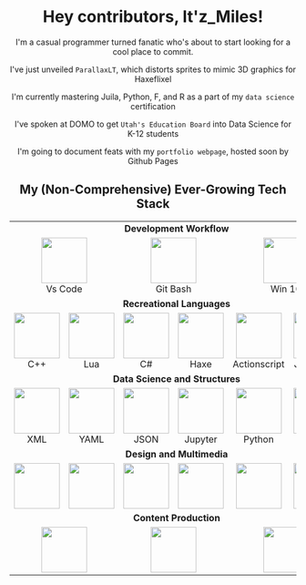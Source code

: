 <div align="center">
 
# Hey contributors, It'z_Miles! 

I'm a casual programmer turned fanatic who's about to start looking for a cool place to commit.

I've just unveiled `ParallaxLT`, which distorts sprites to mimic 3D graphics for Haxeflixel

I'm currently mastering Juila, Python, F, and R as a part of my `data science` certification

I've spoken at DOMO to get `Utah's Education Board` into Data Science for  K-12 students

I'm going to document feats with my `portfolio webpage`, hosted soon by Github Pages

<h2>My (Non-Comprehensive) Ever-Growing Tech Stack</h2>

<table align="center">
    <tr>
    <td colspan="6" align="center"><b>Development Workflow</b></td>
  </tr>
  <tr>
    <td colspan="2"  align = "center"><img src="https://upload.wikimedia.org/wikipedia/commons/9/9a/Visual_Studio_Code_1.35_icon.svg" width="80px"><br>Vs Code</td>
    <td colspan="2"  align = "center"><img src="https://git-scm.com/images/logos/downloads/Git-Icon-1788C.png" width="80px"><br> Git Bash</td>
    <td colspan="2" align = "center"><img src="https://upload.wikimedia.org/wikipedia/commons/4/48/Windows_logo_-_2012_%28dark_blue%29.svg" width="80px"><br> Win 10</td>
  </tr>
  <tr>
    <td colspan="6" align="center"><b>Recreational Languages</b></td>
  </tr>
  <tr>
    <td align="center"><img src="https://upload.wikimedia.org/wikipedia/commons/1/18/ISO_C%2B%2B_Logo.svg" width="80px"><br>C++</td>
    <td align="center"><img src="https://user-images.githubusercontent.com/95124554/191063293-b7c76e95-cebf-4c4b-b158-a24715c6b0f2.svg" width="80px"><br>Lua</td>
    <td align="center"><img src="https://upload.wikimedia.org/wikipedia/commons/b/bd/Logo_C_sharp.svg" width="80px"><br>C#</td>
    <td align="center"><img src="https://user-images.githubusercontent.com/95124554/191063307-965fb282-27f4-4384-a49d-cd00f32e0f5b.svg" width="80px"><br>Haxe</td>
    <td align="center"><img src="https://user-images.githubusercontent.com/95124554/191063298-8e808d28-0a7f-46a1-a859-29e00c43c3c2.svg" width="80px"><br>Actionscript</td>
    <td align="center"><img src="https://user-images.githubusercontent.com/95124554/191063303-3512cc5c-9cb7-4206-9943-556764652d3f.svg" width="80px"><br>Javascript</td>
  </tr>
    <tr>
    <td colspan="6" align="center"><b>Data Science and Structures</b></td>
  </tr>
  <tr>
    <td align="center"><img src="https://user-images.githubusercontent.com/95124554/191063288-7796e55e-5ed3-4d11-8fa8-d93ee102b58b.svg" width="80px"><br>XML</td>
     <td align="center"><img src="https://upload.wikimedia.org/wikipedia/commons/thumb/5/5a/Official_YAML_Logo.svg/261px-Official_YAML_Logo.svg.png" width="80px"><br>YAML</td>
    <td align="center"><img src="https://user-images.githubusercontent.com/95124554/191063284-1381c6be-38db-4d61-915e-1703009843b9.svg" width="80px"><br>JSON</td>
    <td align="center"><img src="https://upload.wikimedia.org/wikipedia/commons/3/38/Jupyter_logo.svg" height="80px"><br>Jupyter</td>
    <td align="center"><img src="https://upload.wikimedia.org/wikipedia/commons/c/c3/Python-logo-notext.svg" width="80px"><br>Python</td>
    <td align="center"><img src="https://www.r-project.org/logo/Rlogo.svg" width="80px"><br>R</td>

  </tr>

  <tr>
    <td colspan="6" align="center"><b>Design and Multimedia</b></td>
  </tr>
  <tr>
    <td align="center"><img src="https://i.imgur.com/nYPi7RB.png" width="80px"></td>
    <td align="center"><img src="https://user-images.githubusercontent.com/95124554/191087697-da536393-9993-4aea-bc8b-a1a2d7021b92.png" width="80px"></td>
    <td align="center"><img src="https://upload.wikimedia.org/wikipedia/en/d/d8/C4D_Logo.png" width="80px"></td>
    <td align="center"><img src="https://pixlr.com/favicon.svg" width="80px"></td>
    <td align="center"><img src="https://upload.wikimedia.org/wikipedia/commons/4/45/The_GIMP_icon_-_gnome.svg" width="80px"></td>
     <td align="center"><img src="https://www.piskelapp.com/static/resources/favicon.png" width="80px"></td>
  </tr>

  <tr>
    <td colspan="6" align="center"><b>Content Production</b></td>
  </tr>
  <tr>
    <td colspan="2"  align="center"><img src="https://upload.wikimedia.org/wikipedia/commons/1/15/LMMS_logo.svg" width="80px"></td>
    <td colspan="2"  align="center"><img src="https://upload.wikimedia.org/wikipedia/commons/thumb/5/53/Audacity.svg/1024px-Audacity.svg.png" width="80px"></td>
    <td colspan="2"  align="center"><img src="https://static.wikia.nocookie.net/logopedia/images/1/1c/Shotcut_icon.svg/revision/latest?cb=20231204173533" width="80px"></td>

  </tr>
</table>

<!--
<h2>Some of my Public Statistics</h2>

| ![Top Langs](https://github-readme-stats.vercel.app/api/top-langs/?username=itz-miles&layout=compact&show_icons=true&title_color=fff&icon_color=79ff97&text_color=C9D1D9&bg_color=21262D&count_private=true) | ![](https://komarev.com/ghpvc/?username=itz-miles&label=PROFILE+VIEWS:&style=flat-square) <br> ![YouTube Channel Subscribers](https://img.shields.io/youtube/channel/subscribers/UCiJn3MxuIm8299uy34kTLHQ?label=YOUTUBE%20SUBSCRIBERS&style=flat-square) <br> ![Twitter Follow](https://img.shields.io/twitter/follow/Itz_MilesDev?color=%2300ccff&label=FOLLOW%20%40It%27zMilesDev&logo=twitter&logoColor=%2300ccff&style=flat-square) <br> ![GitHub followers](https://img.shields.io/github/followers/Itz-Miles?color=ffffff&label=FOLLOW%20Itz-Miles&logo=github&logoColor=ffffff&style=flat-square) |
| :---: | :---: |
| Top Languages | My Socials |
-->

</div>
